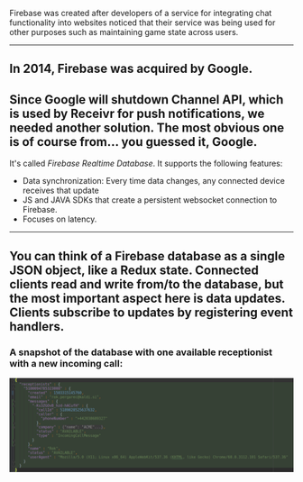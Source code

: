 Firebase was created after developers of a service for integrating chat functionality into websites noticed that their
service was being used for other purposes such as maintaining game state across users.

---
In 2014, Firebase was acquired by Google.
---
Since Google will shutdown Channel API, which is used by Receivr for push notifications, we needed another solution.
The most obvious one is of course from... you guessed it, Google.
---
It's called *Firebase Realtime Database*. It supports the following features:
- Data synchronization: Every time data changes, any connected device receives that update
- JS and JAVA SDKs that create a persistent websocket connection to Firebase.
- Focuses on latency.
---
You can think of a Firebase database as a single JSON object, like a Redux state.
Connected clients read and write from/to the database, but the most important aspect here is data updates. Clients
subscribe to updates by registering event handlers.
---
### A snapshot of the database with one available receptionist with a new incoming call:
![Logo](assets/database.png)
